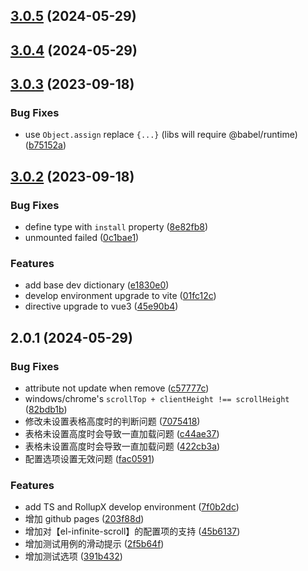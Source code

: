 ## [3.0.5](https://github.com/yujinpan/el-table-infinite-scroll/compare/v3.0.4...v3.0.5) (2024-05-29)

## [3.0.4](https://github.com/yujinpan/el-table-infinite-scroll/compare/v2.0.1...v3.0.4) (2024-05-29)

## [3.0.3](https://github.com/yujinpan/el-table-infinite-scroll/compare/v3.0.2...v3.0.3) (2023-09-18)

### Bug Fixes

- use `Object.assign` replace `{...}` (libs will require @babel/runtime) ([b75152a](https://github.com/yujinpan/el-table-infinite-scroll/commit/b75152a56c5437d2bc7f59f2ebf9430cbde605ec))

## [3.0.2](https://github.com/yujinpan/el-table-infinite-scroll/compare/01fc12cb5454babe6192caa1508cd287a70dc316...v3.0.2) (2023-09-18)

### Bug Fixes

- define type with `install` property ([8e82fb8](https://github.com/yujinpan/el-table-infinite-scroll/commit/8e82fb8275f8090328981a6f80053611759ba4b1))
- unmounted failed ([0c1bae1](https://github.com/yujinpan/el-table-infinite-scroll/commit/0c1bae1531d3bb37266110c7f975607aefb2b7f5))

### Features

- add base dev dictionary ([e1830e0](https://github.com/yujinpan/el-table-infinite-scroll/commit/e1830e04a28141bd2b0bda5895fec46c48232e44))
- develop environment upgrade to vite ([01fc12c](https://github.com/yujinpan/el-table-infinite-scroll/commit/01fc12cb5454babe6192caa1508cd287a70dc316))
- directive upgrade to vue3 ([45e90b4](https://github.com/yujinpan/el-table-infinite-scroll/commit/45e90b4c57d0ea78cb2e358841d7756ddd8db694))

## 2.0.1 (2024-05-29)

### Bug Fixes

- attribute not update when remove ([c57777c](https://github.com/yujinpan/el-table-infinite-scroll/commit/c57777c3485bbbd96760db9049ab215e4a9e3419))
- windows/chrome's `scrollTop + clientHeight !== scrollHeight` ([82bdb1b](https://github.com/yujinpan/el-table-infinite-scroll/commit/82bdb1b1b9ee9cbf20e8944f81bd0176ccab6522))
- 修改未设置表格高度时的判断问题 ([7075418](https://github.com/yujinpan/el-table-infinite-scroll/commit/70754180dc4ab3883948c0c6d4ba76203416654c))
- 表格未设置高度时会导致一直加载问题 ([c44ae37](https://github.com/yujinpan/el-table-infinite-scroll/commit/c44ae3714b70605826b40dbdcc9f173fc3f80d56))
- 表格未设置高度时会导致一直加载问题 ([422cb3a](https://github.com/yujinpan/el-table-infinite-scroll/commit/422cb3a3727576dee10863e5db7ec0d2ee563fa0))
- 配置选项设置无效问题 ([fac0591](https://github.com/yujinpan/el-table-infinite-scroll/commit/fac05911c6676a8e918d93199f721c5eb4c054f3))

### Features

- add TS and RollupX develop environment ([7f0b2dc](https://github.com/yujinpan/el-table-infinite-scroll/commit/7f0b2dcdcd474096092a76349d6af2f3f534a8a9))
- 增加 github pages ([203f88d](https://github.com/yujinpan/el-table-infinite-scroll/commit/203f88dc79f9e8a345d049ec8ae63ad0189b2e33))
- 增加对【el-infinite-scroll】的配置项的支持 ([45b6137](https://github.com/yujinpan/el-table-infinite-scroll/commit/45b61375253a295d9380d5a9a7c27d509c00a35d))
- 增加测试用例的滑动提示 ([2f5b64f](https://github.com/yujinpan/el-table-infinite-scroll/commit/2f5b64fd107cf4b0dbc2a01dd700c65ada513b71))
- 增加测试选项 ([391b432](https://github.com/yujinpan/el-table-infinite-scroll/commit/391b43251fe0b11de5212025a9d7fe786b844513))

